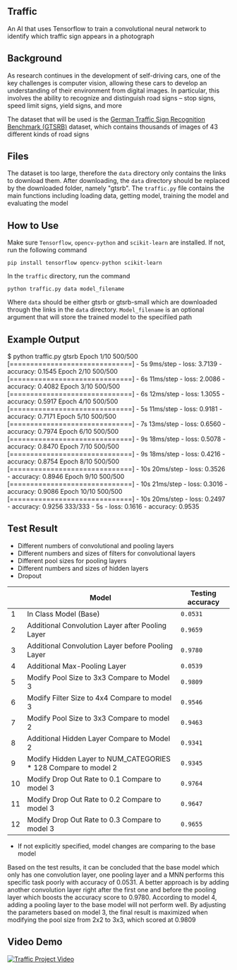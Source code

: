 ## Traffic

An AI that uses Tensorflow to train a convolutional neural network to identify which traffic sign appears in a photograph

## Background

As research continues in the development of self-driving cars, one of the key challenges is computer vision, allowing these cars to develop an understanding of their environment from digital images. In particular, this involves the ability to recognize and distinguish road signs – stop signs, speed limit signs, yield signs, and more

The dataset that will be used is the [German Traffic Sign Recognition Benchmark (GTSRB)](https://benchmark.ini.rub.de/?section=gtsrb&subsection=news) dataset, which contains thousands of images of 43 different kinds of road signs

## Files

The dataset is too large, therefore the `data` directory only contains the links to download them. After downloading, the `data` directory should be replaced by the downloaded folder, namely "gtsrb". The `traffic.py` file contains the main functions including loading data, getting model, training the model and evaluating the model

## How to Use

Make sure `Tensorflow`, `opencv-python` and `scikit-learn` are installed. If not, run the following command

`pip install tensorflow opencv-python scikit-learn`

In the `traffic` directory, run the command

`python traffic.py data model_filename`

Where `data` should be either gtsrb or gtsrb-small which are downloaded through the links in the `data` directory. `Model_filename` is an optional argument that will store the trained model to the specifiled path


## Example Output

$ python traffic.py gtsrb
Epoch 1/10
500/500 \[\==============================\] - 5s 9ms/step - loss: 3.7139 - accuracy: 0.1545
Epoch 2/10
500/500 \[\==============================\] - 6s 11ms/step - loss: 2.0086 - accuracy: 0.4082
Epoch 3/10
500/500 \[\==============================\] - 6s 12ms/step - loss: 1.3055 - accuracy: 0.5917
Epoch 4/10
500/500 \[\==============================\] - 5s 11ms/step - loss: 0.9181 - accuracy: 0.7171
Epoch 5/10
500/500 \[\==============================\] - 7s 13ms/step - loss: 0.6560 - accuracy: 0.7974
Epoch 6/10
500/500 \[\==============================\] - 9s 18ms/step - loss: 0.5078 - accuracy: 0.8470
Epoch 7/10
500/500 \[\==============================\] - 9s 18ms/step - loss: 0.4216 - accuracy: 0.8754
Epoch 8/10
500/500 \[\==============================\] - 10s 20ms/step - loss: 0.3526 - accuracy: 0.8946
Epoch 9/10
500/500 \[\==============================\] - 10s 21ms/step - loss: 0.3016 - accuracy: 0.9086
Epoch 10/10
500/500 \[\==============================\] - 10s 20ms/step - loss: 0.2497 - accuracy: 0.9256
333/333 - 5s - loss: 0.1616 - accuracy: 0.9535


## Test Result

*   Different numbers of convolutional and pooling layers
*   Different numbers and sizes of filters for convolutional layers
*   Different pool sizes for pooling layers
*   Different numbers and sizes of hidden layers
*   Dropout

|   | Model | Testing accuracy |
| --- | --- | --- |
| 1 | In Class Model (Base) | `0.0531` |
| 2 | Additional Convolution Layer after Pooling Layer | `0.9659` |
| 3 | Additional Convolution Layer before Pooling Layer | `0.9780` |
| 4 | Additional Max-Pooling Layer | `0.0539` |
| 5 | Modify Pool Size to 3x3 Compare to Model 3 | `0.9809` |
| 6 | Modify Filter Size to 4x4 Compare to model 3 | `0.9546` |
| 7 | Modify Pool Size to 3x3 Compare to model 2 | `0.9463` |
| 8 | Additional Hidden Layer Compare to Model 2 | `0.9341` |
| 9 | Modify Hidden Layer to NUM\_CATEGORIES \* 128 Compare to model 2 | `0.9345` |
| 10 | Modify Drop Out Rate to 0.1 Compare to model 3 | `0.9764` |
| 11 | Modify Drop Out Rate to 0.2 Compare to model 3 | `0.9647` |
| 12 | Modify Drop Out Rate to 0.3 Compare to model 3 | `0.9655` |

*   If not explicitly specified, model changes are comparing to the base model

Based on the test results, it can be concluded that the base model which only has one convolution layer, one pooling layer and a MNN performs this specific task poorly with accuracy of 0.0531. A better approach is by adding another convolution layer right after the first one and before the pooling layer which boosts the accuracy score to 0.9780. According to model 4, adding a pooling layer to the base model will not perform well. By adjusting the parameters based on model 3, the final result is maximized when modifying the pool size from 2x2 to 3x3, which scored at 0.9809

## Video Demo

[![Traffic Project Video](https://camo.githubusercontent.com/1c02ea54655627a810743cf1275ee0fca60275425daa78e81a80cf22f93d5c8e/68747470733a2f2f696d672e796f75747562652e636f6d2f76692f4948784859317a745631632f302e6a7067)](https://youtu.be/IHxHY1ztV1c)
